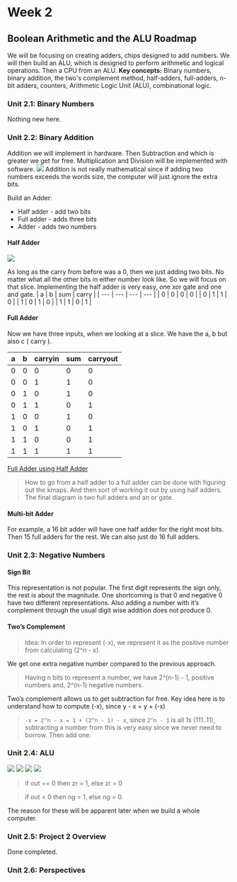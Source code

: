 # Week 2

## Boolean Arithmetic and the ALU Roadmap

We will be focusing on creating adders, chips designed to add numbers. We will then build an ALU, which is designed to perform arithmetic and logical operations. Then a CPU from an ALU.
**Key concepts:** Binary numbers, binary addition, the two's complement method, half-adders, full-adders, n-bit adders, counters, Arithmetic Logic Unit (ALU), combinational logic.
### Unit 2.1: Binary Numbers
Nothing new here.
### Unit 2.2: Binary Addition
Addition we will implement in hardware. Then Subtraction and which is greater we get for free. Multiplication and Division will be implemented with software.
![](images/image-20240110-161439.png)
Addition is not really mathematical since if adding two numbers exceeds the words size, the computer will just  ignore the extra bits.

Build an Adder:
- Half adder - add two bits
- Full adder - adds three bits
- Adder - adds two numbers
#### Half Adder
![](images/image-20240110-161729.png)

As long as the carry from before was  a 0, then we just adding two bits. No matter what all the other bits in either number look like. So we will focus on that slice.
Implementing the half adder is very easy, one xor gate and one and gate.
| a | b | sum | carry |
| --- | --- | --- | --- |
| 0 | 0 | 0 | 0 |
| 0 | 1 | 1 | 0 |
| 1 | 0 | 1 | 0 |
| 1 | 1 | 0 | 1 |

#### Full Adder
Now we have three inputs, when we looking at a slice. We have the a, b but also c ( carry ).

| a | b | carryin | sum | carryout |
| --- | --- | --- | --- | --- |
| 0 | 0 | 0 | 0 | 0 |
| 0 | 0 | 1 | 1 | 0 |
| 0 | 1 | 0 | 1 | 0 |
| 0 | 1 | 1 | 0 | 1 |
| 1 | 0 | 0 | 1 | 0 |
| 1 | 0 | 1 | 0 | 1 |
| 1 | 1 | 0 | 0 | 1 |
| 1 | 1 | 1 | 1 | 1 |

[Full Adder using Half Adder](https://www.youtube.com/watch?v=Z_DYRgtAXfw)

> How to go from a half adder to a full adder can be done with figuring out the kmaps. And then sort of working it out by using half adders. The final diagram is two full adders and an or gate.

#### Multi-bit Adder

For example, a 16 bit adder will have one half adder for the right most bits. Then 15 full adders for the rest. We can also just do 16 full adders.

### Unit 2.3: Negative Numbers
#### Sign Bit
This representation is not popular. The first digit represents the sign only, the rest is about the magnitude. One shortcoming is that 0 and negative 0 have two different representations. Also adding a number with it’s complement through the usual digit wise addition does not produce 0.
#### Two’s Complement

> Idea: In order to represent (-x), we represent it as the positive number from calculating (2^n - x).

We get one extra negative number compared to the previous approach. 

> Having n bits to represent a number, we have 2^(n-1) - 1, positive numbers and, 2^(n-1) negative numbers.

Two’s complement allows us to get subtraction for free. Key idea here is to understand how to compute (-x), since y - x = y + (-x)

> `-x = 2^n - x = 1 + (2^n - 1) - x`, since `2^n - 1` is all 1s (111..11), subtracting a number from this is very easy since we never need to borrow. Then add one.

### Unit 2.4: ALU
![](images/image-20240215-212016.png)
![](images/image-20240215-212115.png)
![](images/image-20240215-212258.png)
![](images/image-20240215-212408.png)

> if out == 0 then zr = 1, else zr = 0

> if out < 0 then ng = 1, else ng = 0.

The reason for these will be apparent later when we build a whole computer.

### Unit 2.5: Project 2 Overview
Done completed.

### Unit 2.6: Perspectives
